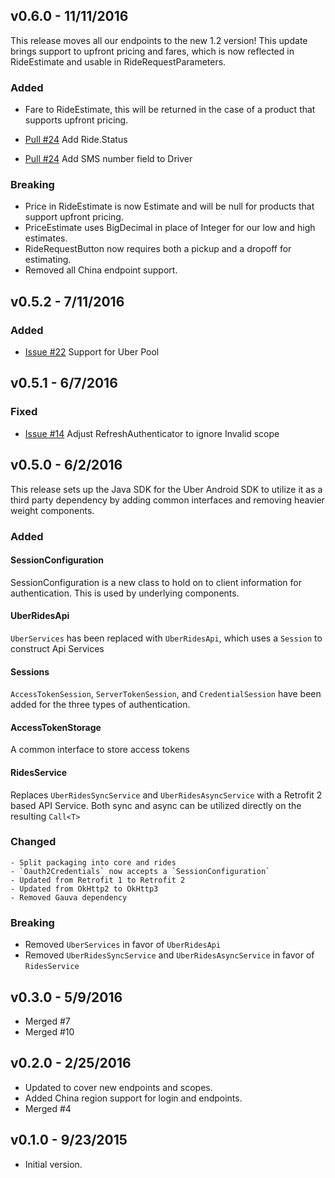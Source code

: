 v0.6.0 - 11/11/2016
------------
This release moves all our endpoints to the new 1.2 version! This update brings support to upfront pricing and fares, which is now reflected in RideEstimate and usable in RideRequestParameters.

### Added
- Fare to RideEstimate, this will be returned in the case of a product that supports upfront pricing.

- [Pull #24](https://github.com/uber/rides-java-sdk/pull/24) Add Ride.Status
- [Pull #24](https://github.com/uber/rides-java-sdk/pull/24) Add SMS number field to Driver

### Breaking
 - Price in RideEstimate is now Estimate and will be null for products that support upfront pricing.
 - PriceEstimate uses BigDecimal in place of Integer for our low and high estimates.
 - RideRequestButton now requires both a pickup and a dropoff for estimating.
 - Removed all China endpoint support.

v0.5.2 - 7/11/2016
------------
### Added
- [Issue #22](https://github.com/uber/rides-java-sdk/issues/22) Support for Uber Pool

v0.5.1 - 6/7/2016
-----------------
### Fixed
 - [Issue #14](https://github.com/uber/rides-java-sdk/issues/14) Adjust RefreshAuthenticator to ignore Invalid scope


v0.5.0 - 6/2/2016
------------------
This release sets up the Java SDK for the Uber Android SDK to utilize it as a third party dependency by adding common interfaces and removing heavier weight components.

### Added

#### SessionConfiguration
SessionConfiguration is a new class to hold on to client information for authentication. This is used by underlying components.

#### UberRidesApi

`UberServices` has been replaced with `UberRidesApi`, which uses a `Session` to construct Api Services

#### Sessions
`AccessTokenSession`, `ServerTokenSession`, and `CredentialSession` have been added for the three types of authentication.

#### AccessTokenStorage
A common interface to store access tokens

#### RidesService
Replaces `UberRidesSyncService` and `UberRidesAsyncService` with a Retrofit 2 based API Service. Both sync and async can be utilized directly on the resulting `Call<T>`

### Changed
    - Split packaging into core and rides
    - `Oauth2Credentials` now accepts a `SessionConfiguration`
    - Updated from Retrofit 1 to Retrofit 2
    - Updated from OkHttp2 to OkHttp3
    - Removed Gauva dependency

### Breaking  
  - Removed `UberServices` in favor of `UberRidesApi`
  - Removed `UberRidesSyncService` and `UberRidesAsyncService` in favor of `RidesService`

v0.3.0 - 5/9/2016
------------------
  - Merged #7
  - Merged #10

v0.2.0 - 2/25/2016
------------------
  - Updated to cover new endpoints and scopes.
  - Added China region support for login and endpoints.
  - Merged #4

v0.1.0 - 9/23/2015
------------------
  - Initial version.

